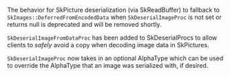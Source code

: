 The behavior for SkPicture deserialization (via SkReadBuffer) to fallback to
`SkImages::DeferredFromEncodedData` when `SkDeserialImageProc` is not set or returns null is
deprecated and will be removed shortly.

`SkDeserialImageFromDataProc` has been added to SkDeserialProcs to allow clients to *safely*
avoid a copy when decoding image data in SkPictures.

`SkDeserialImageProc` now takes in an optional AlphaType which can be used to override the
AlphaType that an image was serialized with, if desired.
